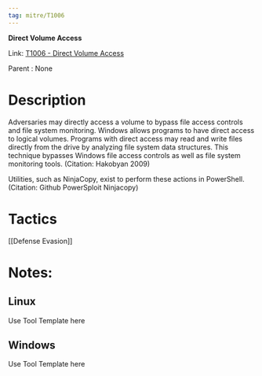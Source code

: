 ```yaml
---
tag: mitre/T1006
---
```


**Direct Volume Access**

Link: [T1006 - Direct Volume Access](https://attack.mitre.org/techniques/T1006)

Parent : None


# Description

Adversaries may directly access a volume to bypass file access controls and file system monitoring. Windows allows programs to have direct access to logical volumes. Programs with direct access may read and write files directly from the drive by analyzing file system data structures. This technique bypasses Windows file access controls as well as file system monitoring tools. (Citation: Hakobyan 2009)

Utilities, such as NinjaCopy, exist to perform these actions in PowerShell. (Citation: Github PowerSploit Ninjacopy)

# Tactics


[[Defense Evasion]]


# Notes:

## Linux

Use Tool Template here

## Windows

Use Tool Template here